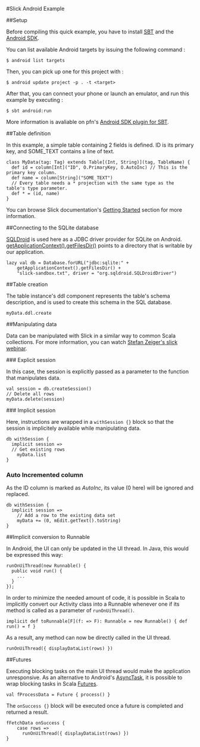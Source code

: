 #Slick Android Example

##Setup

Before compiling this quick example, you have to install [SBT](http://www.scala-sbt.org/) and the [Android SDK](https://developer.android.com/sdk/index.html).

You can list available Android targets by issuing the following command : 

```
$ android list targets
```

Then, you can pick up one for this project with :

```
$ android update project -p . -t <target>
```

After that, you can connect your phone or launch an emulator, and run this example by executing : 

```
$ sbt android:run
```

More information is avaliable on pfn's [Android SDK plugin for SBT](https://github.com/pfn/android-sdk-plugin).

##Table definition

In this example, a simple table containing 2 fields is defined. ID is its primary key, and SOME_TEXT contains a line of text.

```
class MyData(tag: Tag) extends Table[(Int, String)](tag, TableName) {
  def id = column[Int]("ID", O.PrimaryKey, O.AutoInc) // This is the primary key column.
  def name = column[String]("SOME_TEXT")
  // Every table needs a * projection with the same type as the table's type parameter.
  def * = (id, name)
}
```

You can browse Slick documentation's [Getting Started](http://slick.typesafe.com/doc/2.0.0/gettingstarted.html#schema) section for more information.

##Connecting to the SQLite database

[SQLDroid](https://github.com/SQLDroid/SQLDroid) is used here as a JDBC driver provider for SQLite on Android. [getApplicationContext().getFilesDir()](https://developer.android.com/reference/android/content/Context.html#getFilesDir%28%29) points to a directory that is writable by our application.

```
lazy val db = Database.forURL("jdbc:sqlite:" +
    getApplicationContext().getFilesDir() +
    "slick-sandbox.txt", driver = "org.sqldroid.SQLDroidDriver")
```

##Table creation

The table instance's ddl component represents the table's schema description, and is used to create this schema in the SQL database.

```
myData.ddl.create
```

##Manipulating data

Data can be manipulated with Slick in a similar way to common Scala collections. For more information, you can watch [Stefan Zeiger's slick webinar](https://www.youtube.com/watch?v=53tBbl8Ovbc).

### Explicit session

In this case, the session is explicitly passed as a parameter to the function that manipulates data.

```
val session = db.createSession()
// Delete all rows
myData.delete(session)
```

### Implicit session

Here, instructions are wrapped in a ```withSession {}``` block so that the session is implicitely available while manipulating data.

```
db withSession {
  implicit session =>
  // Get existing rows
    myData.list
}
```

### Auto Incremented column

As the ID column is marked as *AutoInc*, its value (0 here) will be ignored and replaced.

```
db withSession {
  implicit session =>
  	// Add a row to the existing data set
    myData += (0, mEdit.getText().toString)
}
```

##Implicit conversion to Runnable

In Android, the UI can only be updated in the UI thread. In Java, this would be expressed this way:

```
runOnUiThread(new Runnable() {
  public void run() {
    ...
  }
});
```

In order to minimize the needed amount of code, it is possible in Scala to implicitly convert our Activity class into a Runnable whenever one if its method is called as a parameter of ```runOnUiThread()```.

```
implicit def toRunnable[F](f: => F): Runnable = new Runnable() { def run() = f }
```

As a result, any method can now be directly called in the UI thread.

```
runOnUiThread({ displayDataList(rows) })
```

##Futures

Executing blocking tasks on the main UI thread would make the application unresponsive. As an alternative to Android's [AsyncTask](https://developer.android.com/reference/android/os/AsyncTask.html), it is possible to wrap blocking tasks in Scala [Futures](http://docs.scala-lang.org/overviews/core/futures.html).

```
val fProcessData = Future { process() }
```

The ```onSuccess {}``` block will be executed once a future is completed and returned a result.

```
fFetchData onSuccess {
    case rows =>
      runOnUiThread({ displayDataList(rows) })
}
```

